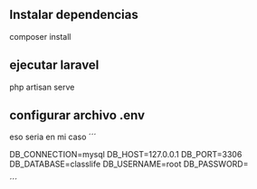 ## Instalar dependencias 
composer install

## ejecutar laravel

php artisan serve


## configurar archivo .env
eso seria en mi caso
´´´

DB_CONNECTION=mysql
DB_HOST=127.0.0.1
DB_PORT=3306
DB_DATABASE=classlife
DB_USERNAME=root
DB_PASSWORD=

´´´

